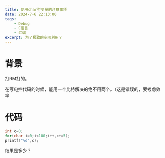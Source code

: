 ```yaml
---
title: 使用char型变量的注意事项
date: 2024-7-6 22:13:00
tags:  
    - Debug
    - C语言
    - 汇编
excerpt: 为了极致的空间利用？
---
```

# 背景
打RM打的。

在写电控代码的时候，能用一个比特解决的绝不用两个。（这是错误的，要考虑效率

# 代码
```C
int c=0;
for(char i=0;i<100;i++,c+=5);
printf("%d",c);
```

结果是多少？